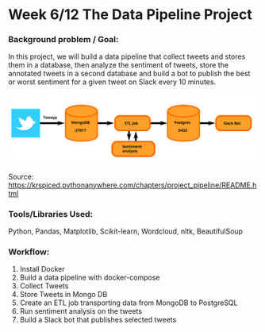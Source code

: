 # Week 6/12 The Data Pipeline Project
   
### Background problem / Goal:
In this project, we will build a data pipeline that collect tweets and stores them in a database, then analyze the sentiment of tweets, store the annotated tweets in a second database and build a bot to publish the best or worst sentiment for a given tweet on Slack every 10 minutes.

![Structure](https://github.com/pbamoo/Tweets_Docker_Pipeline/blob/main/structure.svg)

Source: https://krspiced.pythonanywhere.com/chapters/project_pipeline/README.html

### Tools/Libraries Used: 
Python, Pandas, Matplotlib, Scikit-learn, Wordcloud, nltk, BeautifulSoup

### Workflow:
1. Install Docker
2. Build a data pipeline with docker-compose
3. Collect Tweets
4. Store Tweets in Mongo DB
5. Create an ETL job transporting data from MongoDB to PostgreSQL
6. Run sentiment analysis on the tweets
7. Build a Slack bot that publishes selected tweets
